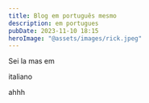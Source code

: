 ```yaml
---
title: Blog em português mesmo
description: em portugues
pubDate: 2023-11-10 18:15
heroImage: "@assets/images/rick.jpeg"
---
```

Sei la mas em 

italiano

ahhh